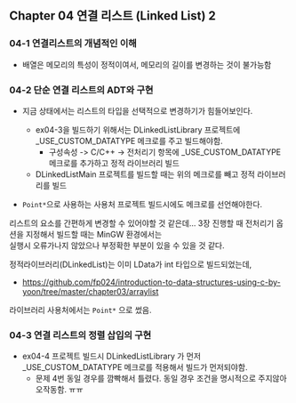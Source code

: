 ﻿## Chapter 04 연결 리스트 (Linked List) 2

### 04-1 연결리스트의 개념적인 이해
* 배열은 메모리의 특성이 정적이여서, 메모리의 길이를 변경하는 것이 불가능함


### 04-2 단순 연결 리스트의 ADT와 구현
* 지금 상태에서는 리스트의 타입을 선택적으로 변경하기가 힘들어보인다.
  * ex04-3을 빌드하기 위해서는 DLinkedListLibrary 프로젝트에 _USE_CUSTOM_DATATYPE 메크로를 주고 빌드해야함.
    * 구성속성 -> C/C++ -> 전처리기 항목에 _USE_CUSTOM_DATATYPE 메크로를 추가하고 정적 라이브러리 빌드
  * DLinkedListMain 프로젝트를 빌드할 때는 위의 메크로를 빼고 정적 라이브러리를 빌드

* `Point*`으로 사용하는 사용처 프로젝트 빌드시에도 메크로를 선언해야한다.

리스트의 요소를 간편하게 변경할 수 있어야할 것 같은데...
3장 진행할 때 전처리기 옵션을 지정해서 빌드할 때는 MinGW 환경에서는  
실행시 오류가나지 않았으나 부정확한 부분이 있을 수 있을 것 같다.

정적라이브러리(DLinkedList)는 이미 LData가 int 타입으로 빌드되었는데,
* https://github.com/fp024/introduction-to-data-structures-using-c-by-yoon/tree/master/chapter03/arraylist

라이브러리 사용처에서는 `Point*` 으로 썼음.


### 04-3 연결 리스트의 정렬 삽입의 구현
* ex04-4 프로젝트 빌드시 DLinkedListLibrary 가 먼저 _USE_CUSTOM_DATATYPE 메크로를 적용해서 빌드가 먼저되야함.
  * 문제 4번 동일 경우를 깜빡해서 틀렸다. 동일 경우 조건을 명시적으로 주지않아 오작동함. ㅠㅠ

